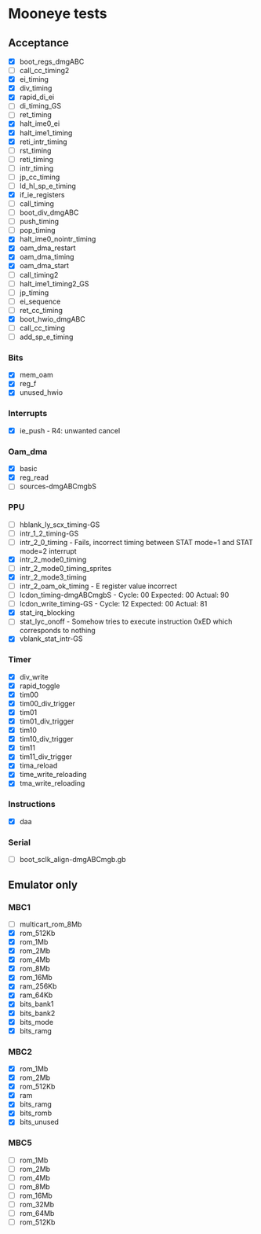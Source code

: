 # Mooneye tests

## Acceptance
- [x] boot_regs_dmgABC
- [ ] call_cc_timing2
- [x] ei_timing
- [x] div_timing
- [x] rapid_di_ei
- [ ] di_timing_GS
- [ ] ret_timing
- [x] halt_ime0_ei
- [x] halt_ime1_timing
- [x] reti_intr_timing
- [ ] rst_timing
- [ ] reti_timing
- [ ] intr_timing
- [ ] jp_cc_timing
- [ ] ld_hl_sp_e_timing
- [x] if_ie_registers
- [ ] call_timing
- [ ] boot_div_dmgABC
- [ ] push_timing
- [ ] pop_timing
- [x] halt_ime0_nointr_timing
- [x] oam_dma_restart
- [x] oam_dma_timing
- [x] oam_dma_start
- [ ] call_timing2
- [ ] halt_ime1_timing2_GS
- [ ] jp_timing
- [ ] ei_sequence
- [ ] ret_cc_timing
- [x] boot_hwio_dmgABC
- [ ] call_cc_timing
- [ ] add_sp_e_timing

### Bits
- [x] mem_oam
- [x] reg_f
- [x] unused_hwio

### Interrupts
- [x] ie_push - R4: unwanted cancel

### Oam_dma
- [x] basic
- [x] reg_read
- [ ] sources-dmgABCmgbS

### PPU
- [ ] hblank_ly_scx_timing-GS
- [ ] intr_1_2_timing-GS
- [ ] intr_2_0_timing - Fails, incorrect timing between STAT mode=1 and STAT mode=2 interrupt
- [x] intr_2_mode0_timing
- [ ] intr_2_mode0_timing_sprites
- [x] intr_2_mode3_timing
- [ ] intr_2_oam_ok_timing - E register value incorrect
- [ ] lcdon_timing-dmgABCmgbS - Cycle: 00 Expected: 00 Actual: 90
- [ ] lcdon_write_timing-GS - Cycle: 12 Expected: 00 Actual: 81
- [x] stat_irq_blocking
- [ ] stat_lyc_onoff - Somehow tries to execute instruction 0xED which corresponds to nothing
- [x] vblank_stat_intr-GS

### Timer
- [x] div_write
- [x] rapid_toggle
- [x] tim00
- [x] tim00_div_trigger
- [x] tim01
- [x] tim01_div_trigger
- [x] tim10
- [x] tim10_div_trigger
- [x] tim11
- [x] tim11_div_trigger
- [x] tima_reload
- [x] time_write_reloading
- [x] tma_write_reloading

### Instructions
- [x] daa

### Serial
- [ ] boot_sclk_align-dmgABCmgb.gb

## Emulator only
### MBC1
- [ ] multicart_rom_8Mb
- [x] rom_512Kb
- [x] rom_1Mb
- [x] rom_2Mb
- [x] rom_4Mb
- [x] rom_8Mb
- [x] rom_16Mb
- [x] ram_256Kb
- [x] ram_64Kb
- [x] bits_bank1
- [x] bits_bank2
- [x] bits_mode
- [x] bits_ramg

### MBC2
- [x] rom_1Mb
- [x] rom_2Mb
- [x] rom_512Kb
- [x] ram
- [x] bits_ramg
- [x] bits_romb
- [x] bits_unused

### MBC5
- [ ] rom_1Mb
- [ ] rom_2Mb
- [ ] rom_4Mb
- [ ] rom_8Mb
- [ ] rom_16Mb
- [ ] rom_32Mb
- [ ] rom_64Mb
- [ ] rom_512Kb